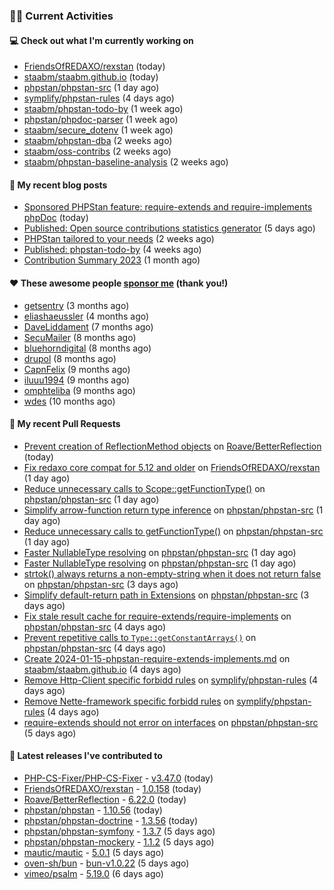 ### 👨‍💻 Current Activities


#### 💻 Check out what I'm currently working on

- [FriendsOfREDAXO/rexstan](https://github.com/FriendsOfREDAXO/rexstan) (today)
- [staabm/staabm.github.io](https://github.com/staabm/staabm.github.io) (today)
- [phpstan/phpstan-src](https://github.com/phpstan/phpstan-src) (1 day ago)
- [symplify/phpstan-rules](https://github.com/symplify/phpstan-rules) (4 days ago)
- [staabm/phpstan-todo-by](https://github.com/staabm/phpstan-todo-by) (1 week ago)
- [phpstan/phpdoc-parser](https://github.com/phpstan/phpdoc-parser) (1 week ago)
- [staabm/secure_dotenv](https://github.com/staabm/secure_dotenv) (1 week ago)
- [staabm/phpstan-dba](https://github.com/staabm/phpstan-dba) (2 weeks ago)
- [staabm/oss-contribs](https://github.com/staabm/oss-contribs) (2 weeks ago)
- [staabm/phpstan-baseline-analysis](https://github.com/staabm/phpstan-baseline-analysis) (2 weeks ago)


#### 📜 My recent blog posts

- [Sponsored PHPStan feature: require-extends and require-implements phpDoc](https://staabm.github.io/2024/01/15/phpstan-require-extends-implements.html) (today)
- [Published: Open source contributions statistics generator](https://staabm.github.io/2024/01/10/oss-contribs-published.html) (5 days ago)
- [PHPStan tailored to your needs](https://staabm.github.io/2024/01/01/phpstan-customizing.html) (2 weeks ago)
- [Published: phpstan-todo-by](https://staabm.github.io/2023/12/17/phpstan-todo-by-published.html) (4 weeks ago)
- [Contribution Summary 2023](https://staabm.github.io/2023/12/07/contribution-summary-2023.html) (1 month ago)


#### ❤️ These awesome people [sponsor me](https://github.com/sponsors/staabm) (thank you!)

- [getsentry](https://github.com/getsentry) (3 months ago)
- [eliashaeussler](https://github.com/eliashaeussler) (4 months ago)
- [DaveLiddament](https://github.com/DaveLiddament) (7 months ago)
- [SecuMailer](https://github.com/SecuMailer) (8 months ago)
- [bluehorndigital](https://github.com/bluehorndigital) (8 months ago)
- [drupol](https://github.com/drupol) (8 months ago)
- [CapnFelix](https://github.com/CapnFelix) (9 months ago)
- [iluuu1994](https://github.com/iluuu1994) (9 months ago)
- [omphteliba](https://github.com/omphteliba) (9 months ago)
- [wdes](https://github.com/wdes) (10 months ago)


#### 🔨 My recent Pull Requests

- [Prevent creation of ReflectionMethod objects](https://github.com/Roave/BetterReflection/pull/1388) on [Roave/BetterReflection](https://github.com/Roave/BetterReflection) (today)
- [Fix redaxo core compat for 5.12 and older](https://github.com/FriendsOfREDAXO/rexstan/pull/655) on [FriendsOfREDAXO/rexstan](https://github.com/FriendsOfREDAXO/rexstan) (1 day ago)
- [Reduce unnecessary calls to Scope::getFunctionType()](https://github.com/phpstan/phpstan-src/pull/2874) on [phpstan/phpstan-src](https://github.com/phpstan/phpstan-src) (1 day ago)
- [Simplify arrow-function return type inference](https://github.com/phpstan/phpstan-src/pull/2873) on [phpstan/phpstan-src](https://github.com/phpstan/phpstan-src) (1 day ago)
- [Reduce unnecessary calls to getFunctionType()](https://github.com/phpstan/phpstan-src/pull/2872) on [phpstan/phpstan-src](https://github.com/phpstan/phpstan-src) (1 day ago)
- [Faster NullableType resolving](https://github.com/phpstan/phpstan-src/pull/2871) on [phpstan/phpstan-src](https://github.com/phpstan/phpstan-src) (1 day ago)
- [Faster NullableType resolving](https://github.com/phpstan/phpstan-src/pull/2870) on [phpstan/phpstan-src](https://github.com/phpstan/phpstan-src) (1 day ago)
- [strtok() always returns a non-empty-string when it does not return false](https://github.com/phpstan/phpstan-src/pull/2869) on [phpstan/phpstan-src](https://github.com/phpstan/phpstan-src) (3 days ago)
- [Simplify default-return path in Extensions](https://github.com/phpstan/phpstan-src/pull/2868) on [phpstan/phpstan-src](https://github.com/phpstan/phpstan-src) (3 days ago)
- [Fix stale result cache for require-extends/require-implements](https://github.com/phpstan/phpstan-src/pull/2866) on [phpstan/phpstan-src](https://github.com/phpstan/phpstan-src) (4 days ago)
- [Prevent repetitive calls to `Type::getConstantArrays()`](https://github.com/phpstan/phpstan-src/pull/2864) on [phpstan/phpstan-src](https://github.com/phpstan/phpstan-src) (4 days ago)
- [Create 2024-01-15-phpstan-require-extends-implements.md](https://github.com/staabm/staabm.github.io/pull/111) on [staabm/staabm.github.io](https://github.com/staabm/staabm.github.io) (4 days ago)
- [Remove Http-Client specific forbidd rules](https://github.com/symplify/phpstan-rules/pull/107) on [symplify/phpstan-rules](https://github.com/symplify/phpstan-rules) (4 days ago)
- [Remove Nette-framework specific forbidd rules](https://github.com/symplify/phpstan-rules/pull/106) on [symplify/phpstan-rules](https://github.com/symplify/phpstan-rules) (4 days ago)
- [require-extends should not error on interfaces](https://github.com/phpstan/phpstan-src/pull/2861) on [phpstan/phpstan-src](https://github.com/phpstan/phpstan-src) (5 days ago)


#### 🔭 Latest releases I've contributed to

- [PHP-CS-Fixer/PHP-CS-Fixer](https://github.com/PHP-CS-Fixer/PHP-CS-Fixer) - [v3.47.0](https://github.com/PHP-CS-Fixer/PHP-CS-Fixer/releases/tag/v3.47.0) (today)
- [FriendsOfREDAXO/rexstan](https://github.com/FriendsOfREDAXO/rexstan) - [1.0.158](https://github.com/FriendsOfREDAXO/rexstan/releases/tag/1.0.158) (today)
- [Roave/BetterReflection](https://github.com/Roave/BetterReflection) - [6.22.0](https://github.com/Roave/BetterReflection/releases/tag/6.22.0) (today)
- [phpstan/phpstan](https://github.com/phpstan/phpstan) - [1.10.56](https://github.com/phpstan/phpstan/releases/tag/1.10.56) (today)
- [phpstan/phpstan-doctrine](https://github.com/phpstan/phpstan-doctrine) - [1.3.56](https://github.com/phpstan/phpstan-doctrine/releases/tag/1.3.56) (today)
- [phpstan/phpstan-symfony](https://github.com/phpstan/phpstan-symfony) - [1.3.7](https://github.com/phpstan/phpstan-symfony/releases/tag/1.3.7) (5 days ago)
- [phpstan/phpstan-mockery](https://github.com/phpstan/phpstan-mockery) - [1.1.2](https://github.com/phpstan/phpstan-mockery/releases/tag/1.1.2) (5 days ago)
- [mautic/mautic](https://github.com/mautic/mautic) - [5.0.1](https://github.com/mautic/mautic/releases/tag/5.0.1) (5 days ago)
- [oven-sh/bun](https://github.com/oven-sh/bun) - [bun-v1.0.22](https://github.com/oven-sh/bun/releases/tag/bun-v1.0.22) (5 days ago)
- [vimeo/psalm](https://github.com/vimeo/psalm) - [5.19.0](https://github.com/vimeo/psalm/releases/tag/5.19.0) (6 days ago)
